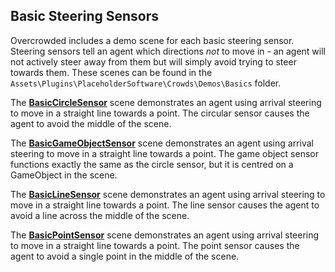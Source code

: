 ## Basic Steering Sensors

Overcrowded includes a demo scene for each basic steering sensor. Steering sensors tell an agent which directions _not_ to move in - an agent will not actively steer away from them but will simply avoid trying to steer towards them. These scenes can be found in the `Assets\Plugins\PlaceholderSoftware\Crowds\Demos\Basics` folder.

The **[BasicCircleSensor](../../../Reference/MonoBehaviours/Sensing/CircleSensor)** scene demonstrates an agent using arrival steering to move in a straight line towards a point. The circular sensor causes the agent to avoid the middle of the scene.

The **[BasicGameObjectSensor](../../../Reference/MonoBehaviours/Sensing/GameObjectSensor)** scene demonstrates an agent using arrival steering to move in a straight line towards a point. The game object sensor functions exactly the same as the circle sensor, but it is centred on a GameObject in the scene.

The **[BasicLineSensor](../../../Reference/MonoBehaviours/Sensing/LineSensor)** scene demonstrates an agent using arrival steering to move in a straight line towards a point. The line sensor causes the agent to avoid a line across the middle of the scene.

The **[BasicPointSensor](../../../Reference/MonoBehaviours/Sensing/PointSensor)** scene demonstrates an agent using arrival steering to move in a straight line towards a point. The point sensor causes the agent to avoid a single point in the middle of the scene.